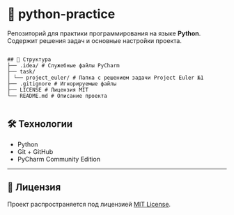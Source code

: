# 🐍 python-practice

Репозиторий для практики программирования на языке **Python**.  
Содержит решения задач и основные настройки проекта.

```

## 📁 Структура
├── .idea/ # Служебные файлы PyCharm
├── task/
│ └── project_euler/ # Папка с решением задачи Project Euler №1
├── .gitignore # Игнорируемые файлы
├── LICENSE # Лицензия MIT
└── README.md # Описание проекта


```

## 🛠 Технологии

- Python
- Git + GitHub
- PyCharm Community Edition

---

## 📜 Лицензия

Проект распространяется под лицензией [MIT License](LICENSE).

